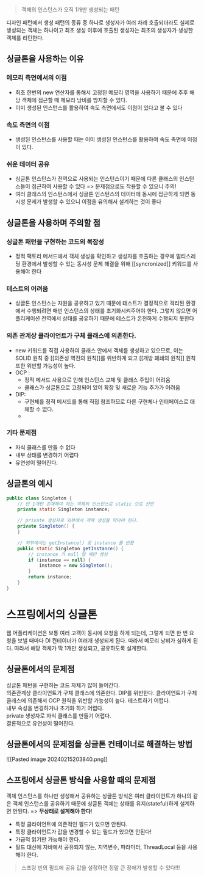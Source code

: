 > 객체의 인스턴스가 오직 1개만 생성되는 패턴

디자인 패턴에서 생성 패턴의 종류 중 하나로 생성자가 여러 차례 호출되더라도 실제로 생성되는 객체는 하나이고 최초 생성 이후에 호출된 생성자는 최초의 생성자가 생성한 객체를 리턴한다.

## 싱글톤을 사용하는 이유
### 메모리 측면에서의 이점
- 최초 한번의 new 연산자를 통해서 고정된 메모리 영역을 사용하기 때문에 추후 해당 객체에 접근할 때 메모리 낭비를 방지할 수 있다.
- 이미 생성된 인스턴스를 활용하여 속도 측면에서도 이점이 있다고 볼 수 있다
### 속도 측면의 이점
- 생성된 인스턴스를 사용할 때는 이미 생성된 인스턴스를 활용하여 속도 측면에 이점이 있다.
### 쉬운 데이터 공유
- 싱글톤 인스턴스가 전역으로 사용되는 인스턴스이기 때문에 다른 클래스의 인스턴스들이 접근하여 사용할 수 있다 => 문제점으로도 작용할 수 있으니 주의!
- 여러 클래스의 인스턴스에서 싱글톤 인스턴스의 데이터에 동시에 접근하게 되면 동시성 문제가 발생할 수 있으니 이점을 유의해서 설계하는 것이 좋다
## 싱글톤을 사용하며 주의할 점
### 싱글톤 패턴을 구현하는 코드의 복잡성
- 정적 팩토리 메서드에서 객체 생성을 확인하고 생성자를 호출하는 경우에 멀티스레딩 환경에서 발생할 수 있는 동시성 문제 해결을 위해 [[syncronized]] 키워드를 사용해야 한다
### 테스트의 어려움
- 싱글톤 인스턴스는 자원을 공유하고 있기 때문에 테스트가 결정적으로 격리된 환경에서 수행되려면 매번 인스턴스의 상태를 초기화시켜주어야 한다. 그렇지 않으면 어플리케이션 전역에서 상태를 공유하기 때문에 테스트가 온전하게 수행되지 못한다
### 의존 관계상 클라이언트가 구체 클래스에 의존한다.
- new 키워드를 직접 사용하여 클래스 안에서 객체를 생성하고 있으므로, 이는 SOLID 원칙 중 [[의존성 역전의 원칙]]를 위반하게 되고 [[개방 폐쇄의 원칙]] 원칙 또한 위반할 가능성이 높다.
- OCP : 
	- 정적 메서드 사용으로 인해 인스턴스 교체 및 클래스 주입이 어려움
	- 클래스가 싱글톤으로 고정되어 있어 확장 및 새로운 기능 추가가 어려움
- DIP: 
	- 구현체를 정적 메서드를 통해 직접 참조하므로 다른 구현체나 인터페이스로 대체할 수 없다.
	- 
### 기타 문제점
- 자식 클래스를 만들 수 없다
- 내부 상태를 변경하기 어렵다
- 유연성이 떨어진다.


## 싱글톤의 예시

```java
public class Singleton {
    // 단 1개만 존재해야 하는 객체의 인스턴스로 static 으로 선언
    private static Singleton instance;

    // private 생성자로 외부에서 객체 생성을 막아야 한다.
    private Singleton() {
    }

    // 외부에서는 getInstance() 로 instance 를 반환
    public static Singleton getInstance() {
        // instance 가 null 일 때만 생성
        if (instance == null) {
            instance = new Singleton();
        }
        return instance;
    }
}
```

# 스프링에서의 싱글톤
웹 어플리케이션은 보통 여러 고객이 동시에 요청을 하게 되는데, 그렇게 되면 한 번 요청을 보낼 때마다 DI 컨테이너가 여러개 생성되게 된다. 따라서 메모리 낭비가 심하게 된다.
따라서 해당 객체가 딱 1개만 생성되고, 공유하도록 설계한다.

## 싱글톤에서의 문제점
싱글톤 패턴을 구현하는 코드 자체가 많이 들어간다.  
의존관계상 클라이언트가 구체 클래스에 의존한다. 
DIP를 위반한다. 
클라이언트가 구체 클래스에 의존해서 OCP 원칙을 위반할 가능성이 높다. 
테스트하기 어렵다.  
내부 속성을 변경하거나 초기화 하기 어렵다.  
private 생성자로 자식 클래스를 만들기 어렵다.  
결론적으로 유연성이 떨어진다.  

## 싱글톤에서의 문제점을 싱글톤 컨테이너로 해결하는 방법
![[Pasted image 20240215203840.png]]

## 스프링에서 싱글톤 방식을 사용할 때의 문제점
객체 인스턴스를 하나만 생성해서 공유하는 싱글톤 방식은 여러 클라이언트가 하나의 같은 객체 인스턴스를 공유하기 때문에 싱글톤 객체는 상태를 유지(stateful)하게 설계하면 안된다. => **무상태로 설계해야 한다**!
- 특정 클라이언트에 의존적인 필드가 있으면 안된다.  
- 특정 클라이언트가 값을 변경할 수 있는 필드가 있으면 안된다!  
- 가급적 읽기만 가능해야 한다.  
- 필드 대신에 자바에서 공유되지 않는, 지역변수, 파라미터, ThreadLocal 등을 사용해야 한다.
>스프링 빈의 필드에 공유 값을 설정하면 정말 큰 장애가 발생할 수 있다!!!

